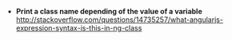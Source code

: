 * **Print a class name depending of the value of a variable**   
http://stackoverflow.com/questions/14735257/what-angularjs-expression-syntax-is-this-in-ng-class